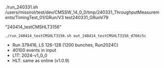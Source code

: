 ./run_240331.sh /users/missirol/test/dev/CMSSW_14_0_0/tmp/240331_ThroughputMeasurements/TimingTest_01/GRun/V3 test240331_GRunV79



"240414_testCMSHLT3156"
 ```
 ./run_240414_testCMSHLT3156.sh out_240414_testCMSHLT3156_d766c5c
 ```
 - Run 379416, LS 126-128 (1200 bunches, Run2024C)
 - 40100 events in input
 - L1T: 2024-v1_0_0
 - HLT: same as online (v1.0.9)
